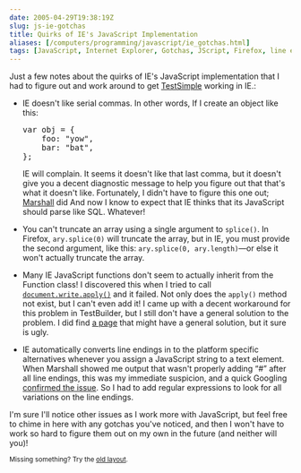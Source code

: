 ```yaml
--- 
date: 2005-04-29T19:38:19Z
slug: js-ie-gotchas
title: Quirks of IE's JavaScript Implementation
aliases: [/computers/programming/javascript/ie_gotchas.html]
tags: [JavaScript, Internet Explorer, Gotchas, JScript, Firefox, line endings, oxford comma]
---
```


<p>Just a few notes about the quirks of IE's JavaScript implementation that I
had to figure out and work around to
get <a href="/computers/programming/javascript/test_simple-0.03.html" title="TestSimple 0.03 Released">TestSimple</a> working in IE.:</p>

<ul>
  <li>
    <p>IE doesn't like serial commas. In other words, If I create an object
  like this:</p>
    <pre>var obj = {
    foo: &quot;yow&quot;,
    bar: &quot;bat&quot;,
};
</pre>
    <p>IE will complain. It seems it doesn't like that last comma, but it
    doesn't give you a decent diagnostic message to help you figure out that
    that's what it doesn't like. Fortunately, I didn't have to figure this one
    out; <a href="http://www.spastically.com/" title="Spastically">Marshall</a> did And now I know to expect that IE
    thinks that its JavaScript should parse like SQL. Whatever!</p>
  </li>
  <li>
    <p>You can't truncate an array using a single argument
      to <code>splice()</code>.  In Firefox, <code>ary.splice(0)</code> will
      truncate the array, but in IE, you must provide the second argument,
      like this: <code>ary.splice(0, ary.length)</code>&#x2014;or else it
      won't actually truncate the array.</p>
  </li>
  <li>
    <p>Many IE JavaScript functions don't seem to actually inherit from the
    Function class! I discovered this when I tried to
    call <a href="/computers/programming/javascript/apply_on_write.html" title="How do I Add apply() to IE JavaScript Functions?"><code>document.write.apply()</code></a> and it failed. Not only
    does the <code>apply()</code> method not exist, but I can't even add it!  I
    came up with a decent workaround for this problem in TestBuilder, but I
    still don't have a general solution to the problem. I did
    find <a href="http://www.technicalpursuit.com/documents_codingstds.html" title="TIBET&#8482; Coding Standards &amp; Sample Code">a page</a> that might
    have a general solution, but it sure is ugly.</p>
  </li>
  <li>
    <p>IE automatically converts line endings in to the platform specific
    alternatives whenever you assign a JavaScript string to a text element.
    When Marshall showed me output that wasn't properly adding <q>#</q> after
      all line endings, this was my immediate suspicion, and a quick Googling
      <a href="http://simon.incutio.com/archive/2004/02/17/lineEndings" title="Automatic line ending conversions in IE">confirmed the issue</a>. So I had to add regular expressions to look for all
      variations on the line endings.</p>
  </li>
</ul>

<p>I'm sure I'll notice other issues as I work more with JavaScript, but feel
free to chime in here with any gotchas you've noticed, and then I won't have
to work so hard to figure them out on my own in the future (and neither will
you)!</p>

<p class="past"><small>Missing something? Try the <a rel="nofollow" href="http://past.justatheory.com/computers/programming/javascript/ie_gotchas.html">old layout</a>.</small></p>



